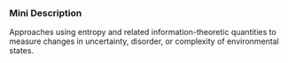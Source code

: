 ### Mini Description

Approaches using entropy and related information-theoretic quantities to measure changes in uncertainty, disorder, or complexity of environmental states.
